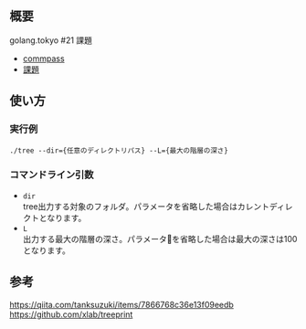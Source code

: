## 概要
golang.tokyo #21 課題
* [commpass](https://golangtokyo.connpass.com/event/113768/)
* [課題](https://docs.google.com/document/d/1jk8Ri6nogRdIqIaxCgqZ4MiS9Sq2roQ53Nipo7YQqeE/edit)

## 使い方
### 実行例
```
./tree --dir={任意のディレクトリパス} --L={最大の階層の深さ}
```

### コマンドライン引数
* `dir`  
tree出力する対象のフォルダ。パラメータを省略した場合はカレントディレクトとなります。
* `L`  
出力する最大の階層の深さ。パラメータを省略した場合は最大の深さは100となります。 

## 参考
https://qiita.com/tanksuzuki/items/7866768c36e13f09eedb
https://github.com/xlab/treeprint